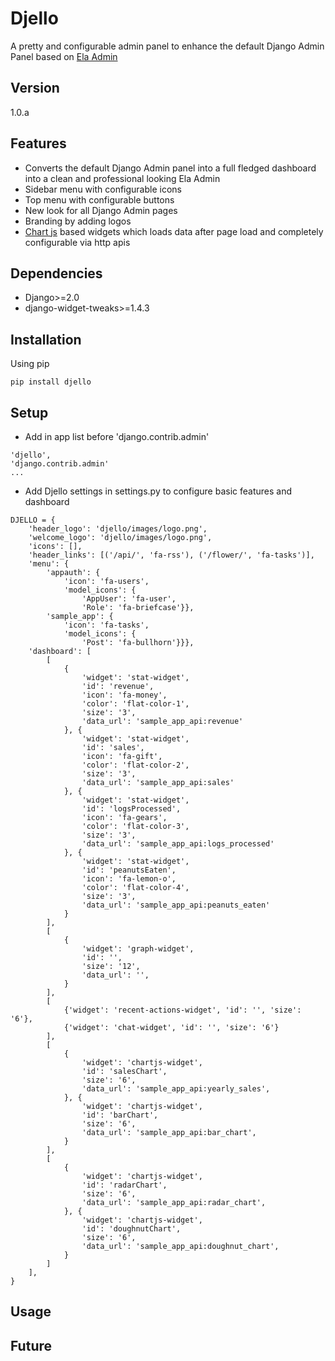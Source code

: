 # Djello
A pretty and configurable admin panel to enhance the default Django Admin Panel based on [Ela Admin](https://github.com/puikinsh/ElaAdmin)

## Version

1.0.a

## Features

* Converts the default Django Admin panel into a full fledged dashboard into a clean and professional looking Ela Admin
* Sidebar menu with configurable icons
* Top menu with configurable buttons
* New look for all Django Admin pages
* Branding by adding logos
* [Chart js](https://www.chartjs.org/) based widgets which loads data after page load and completely configurable via http apis


## Dependencies

* Django>=2.0
* django-widget-tweaks>=1.4.3

## Installation

Using pip

```
pip install djello
```

## Setup

* Add in app list before 'django.contrib.admin'

```
'djello',
'django.contrib.admin'
...
```

* Add Djello settings in settings.py to configure basic features and dashboard

```
DJELLO = {
    'header_logo': 'djello/images/logo.png',
    'welcome_logo': 'djello/images/logo.png',
    'icons': [],
    'header_links': [('/api/', 'fa-rss'), ('/flower/', 'fa-tasks')],
    'menu': {
        'appauth': {
            'icon': 'fa-users',
            'model_icons': {
                'AppUser': 'fa-user',
                'Role': 'fa-briefcase'}},
        'sample_app': {
            'icon': 'fa-tasks',
            'model_icons': {
                'Post': 'fa-bullhorn'}}},
    'dashboard': [
        [
            {
                'widget': 'stat-widget',
                'id': 'revenue',
                'icon': 'fa-money',
                'color': 'flat-color-1',
                'size': '3',
                'data_url': 'sample_app_api:revenue'
            }, {
                'widget': 'stat-widget',
                'id': 'sales',
                'icon': 'fa-gift',
                'color': 'flat-color-2',
                'size': '3',
                'data_url': 'sample_app_api:sales'
            }, {
                'widget': 'stat-widget',
                'id': 'logsProcessed',
                'icon': 'fa-gears',
                'color': 'flat-color-3',
                'size': '3',
                'data_url': 'sample_app_api:logs_processed'
            }, {
                'widget': 'stat-widget',
                'id': 'peanutsEaten',
                'icon': 'fa-lemon-o',
                'color': 'flat-color-4',
                'size': '3',
                'data_url': 'sample_app_api:peanuts_eaten'
            }
        ],
        [
            {
                'widget': 'graph-widget',
                'id': '',
                'size': '12',
                'data_url': '',
            }
        ],
        [
            {'widget': 'recent-actions-widget', 'id': '', 'size': '6'},
            {'widget': 'chat-widget', 'id': '', 'size': '6'}
        ],
        [
            {
                'widget': 'chartjs-widget',
                'id': 'salesChart',
                'size': '6',
                'data_url': 'sample_app_api:yearly_sales',
            }, {
                'widget': 'chartjs-widget',
                'id': 'barChart',
                'size': '6',
                'data_url': 'sample_app_api:bar_chart',
            }
        ],
        [
            {
                'widget': 'chartjs-widget',
                'id': 'radarChart',
                'size': '6',
                'data_url': 'sample_app_api:radar_chart',
            }, {
                'widget': 'chartjs-widget',
                'id': 'doughnutChart',
                'size': '6',
                'data_url': 'sample_app_api:doughnut_chart',
            }
        ]
    ],
}

```


## Usage


## Future
